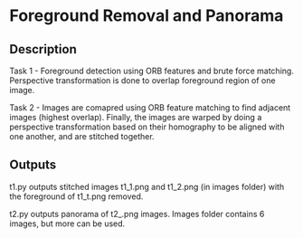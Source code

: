 # Foreground Removal and Panorama

## Description
Task 1 - Foreground detection using ORB features and brute force matching. Perspective transformation is done to overlap foreground region of one image.

Task 2 - Images are comapred using ORB feature matching to find adjacent images (highest overlap). Finally, the images are warped by doing a perspective transformation based on their homography to be aligned with one another, and are stitched together.

## Outputs
t1.py outputs stitched images t1_1.png and t1_2.png (in images folder) with the foreground of t1_t.png removed.

t2.py outputs panorama of t2_<n>.png images. Images folder contains 6 images, but more can be used.
